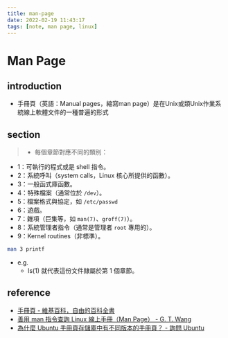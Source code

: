 ```yaml
---
title: man-page
date: 2022-02-19 11:43:17
tags: [note, man page, linux]
---
```


# Man Page

## introduction
- 手冊頁（英語：Manual pages，縮寫man page）是在Unix或類Unix作業系統線上軟體文件的一種普遍的形式

## section
> - 每個章節對應不同的類別：
-   1：可執行的程式或是 shell 指令。
-   2：系統呼叫（system calls，Linux 核心所提供的函數）。
-   3：一般函式庫函數。
-   4：特殊檔案（通常位於 `/dev`）。
-   5：檔案格式與協定，如 `/etc/passwd`
-   6：遊戲。
-   7：雜項（巨集等，如 `man(7)`、`groff(7)`）。
-   8：系統管理者指令（通常是管理者 `root` 專用的）。
-   9：Kernel routines（非標準）。

```bash
man 3 printf
```
- e.g.
    - ls(1) 就代表這份文件隸屬於第 1 個章節。

## reference
- [手冊頁 - 維基百科，自由的百科全書](https://zh.wikipedia.org/wiki/%E6%89%8B%E5%86%8C%E9%A1%B5)
- [善用 man 指令查詢 Linux 線上手冊（Man Page） - G. T. Wang](https://blog.gtwang.org/linux/linux-man-page-command-examples/)
- [為什麼 Ubuntu 手冊頁存儲庫中有不同版本的手冊頁？ - 詢問 Ubuntu](https://askubuntu.com/questions/342102/why-are-there-different-versions-of-a-man-page-in-the-ubuntu-manpage-repository)